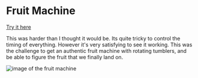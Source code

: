 # Fruit Machine

[Try it here](https://bmordan.github.io/js-fruit-machine/)

This was harder than I thought it would be. Its quite tricky to control the timing of everything. However it's very satisfying to see it working. This was the challenge to get an authentic fruit machine with rotating tumblers, and be able to figure the fruit that we finally land on.

![image of the fruit machine](https://user-images.githubusercontent.com/4499581/154866601-2b12853c-5a3a-4857-8284-94ab19e6aab7.png)